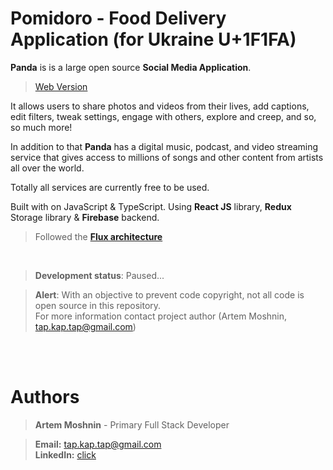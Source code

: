 # Pomidoro - Food Delivery Application (for Ukraine U+1F1FA)


**Panda** is is a large open source **Social Media Application**.
> [Web Version](https://github.com/Artem711/Panda-Web)

It allows users to share photos and videos from their lives, add captions, edit filters, tweak settings, engage with others, explore and creep, and so, so much more!

In addition to that **Panda** has a digital music, podcast, and video streaming service that gives access to millions of songs and other content from artists all over the world.

Totally all services are currently free to be used.

Built with on JavaScript & TypeScript. Using **React JS** library, **Redux** Storage library & **Firebase** backend.

> Followed the [**Flux architecture**](https://facebook.github.io/flux/)

</br>

> **Development status**: Paused...

> **Alert**: With an objective to prevent code copyright, not all code is open source in this repository. </br>
> For more information contact project author (Artem Moshnin, tap.kap.tap@gmail.com)
> <br/>



<br></br>

# Authors

> **Artem Moshnin** - Primary Full Stack Developer </br>

> **Email:** tap.kap.tap@gmail.com </br> **LinkedIn:** [click](https://www.linkedin.com/in/artem77/)

</br>
